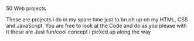 50 Web projects 

These are projects i do in my spare time just to brush up on my HTML, CSS and JavaScript.
You are free to look at the Code and do as you please with it these are Just fun/cool concept i picked up along the way
